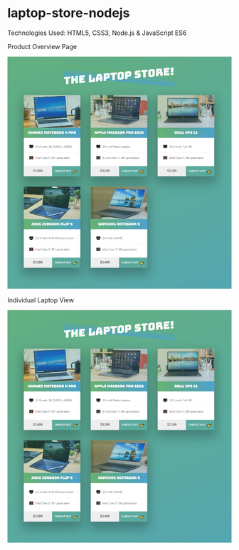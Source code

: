 # laptop-store-nodejs

Technologies Used: HTML5, CSS3, Node.js & JavaScript ES6

Product Overview Page

![image1](https://github.com/chandnijp/laptop-store-nodejs/blob/master/img/capture1.jpg)


Individual Laptop View

![image1](https://github.com/chandnijp/laptop-store-nodejs/blob/master/img/capture1.jpg)